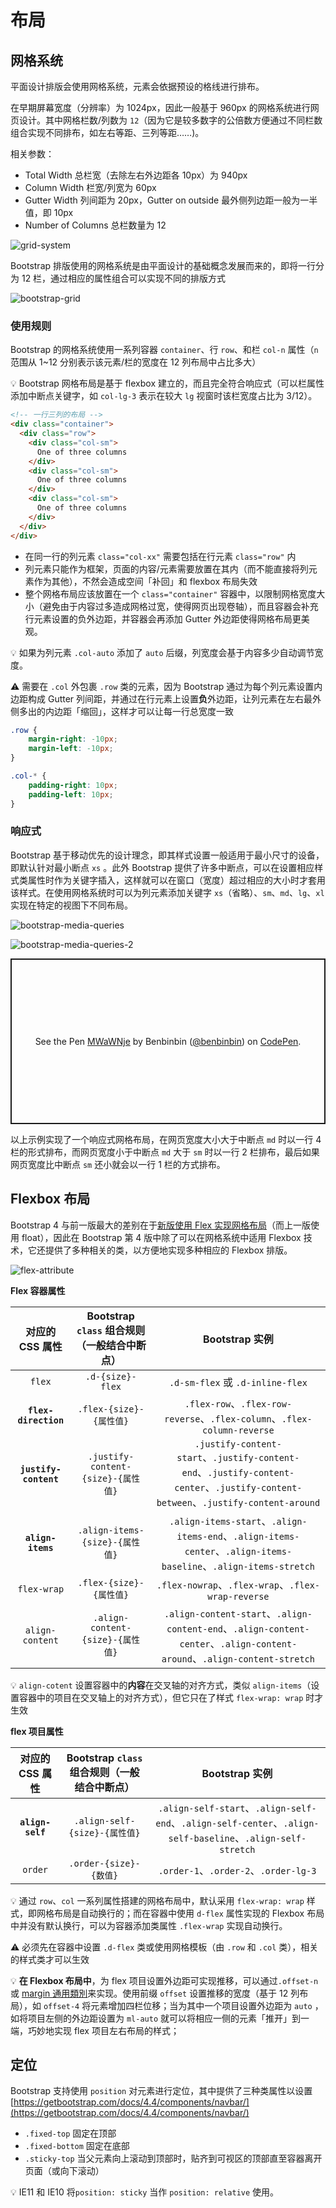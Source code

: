 # 布局

## 网格系统
平面设计排版会使用网格系统，元素会依据预设的格线进行排布。

在早期屏幕宽度（分辨率）为 1024px，因此一般基于 960px 的网格系统进行网页设计。其中网格栏数/列数为 `12`（因为它是较多数字的公倍数方便通过不同栏数组合实现不同排布，如左右等距、三列等距……)。

相关参数：

* Total Width 总栏宽（去除左右外边距各 10px）为 940px
* Column Width 栏宽/列宽为 60px
* Gutter Width 列间距为 20px，Gutter on outside 最外侧列边距一般为一半值，即 10px
* Number of Columns 总栏数量为 12


![grid-system](./images/20200410143339770_10362.png)

Bootstrap 排版使用的网格系统是由平面设计的基础概念发展而来的，即将一行分为 12 栏，通过相应的属性组合可以实现不同的排版方式

![bootstrap-grid](./images/20200410144725554_12893.png)

### 使用规则
Bootstrap 的网格系统使用一系列容器 `container`、行 `row`、和栏 `col-n` 属性（`n` 范围从 1~12 分别表示该元素/栏的宽度在 12 列布局中占比多大）

:bulb: Bootstrap 网格布局是基于 flexbox 建立的，而且完全符合响应式（可以栏属性添加中断点关键字，如 `col-lg-3` 表示在较大 `lg` 视窗时该栏宽度占比为 3/12）。

```html
<!-- 一行三列的布局 -->
<div class="container">
  <div class="row">
    <div class="col-sm">
      One of three columns
    </div>
    <div class="col-sm">
      One of three columns
    </div>
    <div class="col-sm">
      One of three columns
    </div>
  </div>
</div>
```

* 在同一行的列元素 `class="col-xx"` 需要包括在行元素 `class="row"` 内
* 列元素只能作为框架，页面的内容/元素需要放置在其内（而不能直接将列元素作为其他），不然会造成空间「补回」和 flexbox 布局失效
* 整个网格布局应该放置在一个 `class="container"` 容器中，以限制网格宽度大小（避免由于内容过多造成网格过宽，使得网页出现卷轴），而且容器会补充行元素设置的负外边距，并容器会再添加 Gutter 外边距使得网格布局更美观。

:bulb: 如果为列元素 `.col-auto` 添加了 `auto` 后缀，列宽度会基于内容多少自动调节宽度。

:warning: 需要在 `.col` 外包裹 `.row` 类的元素，因为 Bootstrap 通过为每个列元素设置内边距构成 Gutter 列间距，并通过在行元素上设置**负**外边距，让列元素在左右最外侧多出的内边距「缩回」，这样才可以让每一行总宽度一致

```css
.row {
    margin-right: -10px;
    margin-left: -10px;
}

.col-* {
    padding-right: 10px;
    padding-left: 10px;
}
```

### 响应式
Bootstrap 基于移动优先的设计理念，即其样式设置一般适用于最小尺寸的设备，即默认针对最小断点 `xs` 。此外 Bootstrap 提供了许多中断点，可以在设置相应样式类属性时作为关键字插入，这样就可以在窗口（宽度）超过相应的大小时才套用该样式。在使用网格系统时可以为列元素添加关键字 `xs`（省略）、`sm`、`md`、`lg`、`xl` 实现在特定的视图下不同布局。

![bootstrap-media-queries](./images/20200410161953562_24469.png)

![bootstrap-media-queries-2](./images/20200410162442651_24343.png)



<p class="codepen" data-height="265" data-theme-id="light" data-default-tab="html,result" data-user="benbinbin" data-slug-hash="MWaWNje" style="height: 265px; box-sizing: border-box; display: flex; align-items: center; justify-content: center; border: 2px solid; margin: 1em 0; padding: 1em;" data-pen-title="MWaWNje">
  <span>See the Pen <a href="https://codepen.io/benbinbin/pen/MWaWNje">
  MWaWNje</a> by Benbinbin (<a href="https://codepen.io/benbinbin">@benbinbin</a>)
  on <a href="https://codepen.io">CodePen</a>.</span>
</p>
<script async src="https://static.codepen.io/assets/embed/ei.js"></script>

以上示例实现了一个响应式网格布局，在网页宽度大小大于中断点 `md` 时以一行 4 栏的形式排布，而网页宽度小于中断点 `md` 大于 `sm` 时以一行 2 栏排布，最后如果网页宽度比中断点 `sm` 还小就会以一行 1 栏的方式排布。

## Flexbox 布局
Bootstrap 4 与前一版最大的差别在于[新版使用 Flex 实现网格布局](https://getbootstrap.com/docs/4.4/utilities/flex/)（而上一版使用 float），因此在 Bootstrap 第 4 版中除了可以在网格系统中适用 Flexbox 技术，它还提供了多种相关的类，以方便地实现多种相应的 Flexbox 排版。

![flex-attribute](./images/20200410164746828_22885.png)



**Flex 容器属性**

|      对应的 CSS 属性      | Bootstrap `class` 组合规则（一般结合中断点） |                                                                                 Bootstrap 实例                                                                                 |
| :--------------------------: | :-----------------------------------------------------: | :--------------------------------------------------------------------------------------------------------------------------------------------------------------------------------: |
|           `flex`           |                 `.d-{size}-flex`                  |                                                                    `.d-sm-flex` 或 `.d-inline-flex`                                                                     |
|  **`flex-direction`**  |             `.flex-{size}-{属性值}`              |                                         `.flex-row`、`.flex-row-reverse`、`.flex-column`、`.flex-column-reverse`                                         |
| **`justify-content`** |       `.justify-content-{size}-{属性值}`       | `.justify-content-start`、`.justify-content-end`、`.justify-content-center`、`.justify-content-between`、`.justify-content-around` |
|    **`align-items`**     |        `.align-items-{size}-{属性值}`         |             `.align-items-start`、`.align-items-end`、`.align-items-center`、`.align-items-baseline`、`.align-items-stretch`              |
|       `flex-wrap`        |             `.flex-{size}-{属性值}`              |                                                        `.flex-nowrap`、`.flex-wrap`、`.flex-wrap-reverse`                                                        |
|     `align-content`     |       `.align-content-{size}-{属性值}`       |        `.align-content-start`、`.align-content-end`、`.align-content-center`、`.align-content-around`、`.align-content-stretch`        |

:bulb: `align-cotent` 设置容器中的**内容**在交叉轴的对齐方式，类似 `align-items`（设置容器中的项目在交叉轴上的对齐方式），但它只在了样式 `flex-wrap: wrap` 时才生效


**flex 项目属性**

|  对应的 CSS 属性   | Bootstrap `class` 组合规则（一般结合中断点） |                                                                             Bootstrap 实例                                                                             |
| :------------------------: | :----------------------------------------------------------------: | :---------------------------------------------------------------------------------------------------------------------------------------------------------------------------: |
| **`align-self`** |           `.align-self-{size}-{属性值}`           | `.align-self-start`、`.align-self-end`、`.align-self-center`、`.align-self-baseline`、`.align-self-stretch` |
|        `order`        |                `.order-{size}-{数值}`                 |                                                         `.order-1`、`.order-2`、`.order-lg-3`                                                          |

:bulb: 通过 `row`、`col` 一系列属性搭建的网格布局中，默认采用 `flex-wrap: wrap` 样式，即网格布局是自动换行的；而在容器中使用 `d-flex` 属性实现的 Flexbox 布局中并没有默认换行，可以为容器添加类属性 `.flex-wrap` 实现自动换行。

:warning: 必须先在容器中设置 `.d-flex` 类或使用网格模板（由 `.row` 和 `.col` 类），相关的样式类才可以生效

:bulb: **在 Flexbox 布局中**，为 flex 项目设置外边距可实现推移，可以通过`.offset-n`  或 [margin 通用類別](https://bootstrap.hexschool.com/docs/4.2/utilities/spacing/)来实现。使用前缀 `offset` 设置推移的宽度（基于 12 列布局），如 `offset-4` 将元素增加四栏位移；当为其中一个项目设置外边距为 `auto` ，如将项目左侧的外边距设置为 `ml-auto` 就可以将相应一侧的元素「推开」到一端，巧妙地实现 flex 项目左右布局的样式；

## 定位
Bootstrap 支持使用 `position` 对元素进行定位，其中提供了三种类属性以设置[https://getbootstrap.com/docs/4.4/components/navbar/](https://getbootstrap.com/docs/4.4/components/navbar/)

* `.fixed-top` 固定在顶部
* `.fixed-bottom` 固定在底部
* `.sticky-top` 当父元素向上滚动到顶部时，贴齐到可视区的顶部直至容器离开页面（或向下滚动）

:bulb: IE11 和 IE10 将`position: sticky` 当作 `position: relative` 使用。